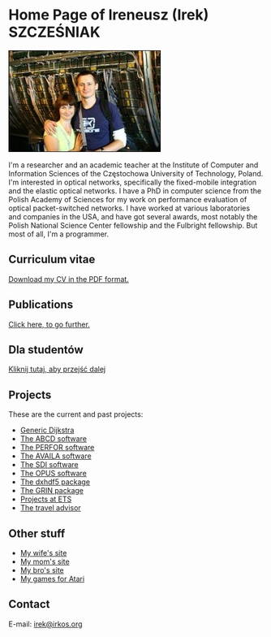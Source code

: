 Home Page of Ireneusz (Irek) SZCZEŚNIAK
=======================================

![align = "right"](us.jpg)

I'm a researcher and an academic teacher at the Institute of Computer
and Information Sciences of the Częstochowa University of Technology,
Poland.  I'm interested in optical networks, specifically the
fixed-mobile integration and the elastic optical networks.  I have a
PhD in computer science from the Polish Academy of Sciences for my
work on performance evaluation of optical packet-switched networks.  I
have worked at various laboratories and companies in the USA, and have
got several awards, most notably the Polish National Science Center
fellowship and the Fulbright fellowship.  But most of all, I'm a
programmer.

Curriculum vitae
----------------

[Download my CV in the PDF format.](cv.pdf)

Publications
------------

[Click here, to go further.](publications)

Dla studentów
-------------

[Kliknij tutaj, aby przejść dalej](dydaktyka)

Projects
--------

These are the current and past projects:

* [Generic Dijkstra](gd)
* [The ABCD software](abcd)
* [The PERFOR software](perfor)
* [The AVAILA software](availa)
* [The SDI software](sdi)
* [The OPUS software](opus)
* [The dxhdf5 package](dxhdf5)
* [The GRIN package](projects/grin)
* [Projects at ETS](projects/ets)
* [The travel advisor](projects/eote)

Other stuff
-----------

* [My wife's site](http://www.wozna.org)
* [My mom's site](http://www.halinaszczesniak.org)
* [My bro's site](http://ultra.cto.us.edu.pl/%7Ekport)
* [My games for Atari](atari)

Contact
-------

E-mail: <irek@irkos.org>
